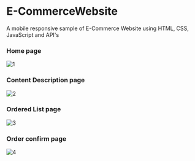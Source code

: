 # E-CommerceWebsite
 A mobile responsive sample of E-Commerce Website using HTML, CSS, JavaScript and API's
 
 
 
### Home page
![1](https://user-images.githubusercontent.com/122113889/221155094-53fdf428-9231-4b0d-ad4e-44a6d6baea96.png)



### Content Description page
![2](https://user-images.githubusercontent.com/122113889/221155371-faafe72a-487c-4d45-9169-9dcd3793b3ce.png)



### Ordered List page
![3](https://user-images.githubusercontent.com/122113889/221155535-b0abe1f0-1ac6-49de-ab56-b90ba210beb0.png)



### Order confirm page
![4](https://user-images.githubusercontent.com/122113889/221155639-e254b1eb-5985-45c0-b907-a9c058702e7a.png)
